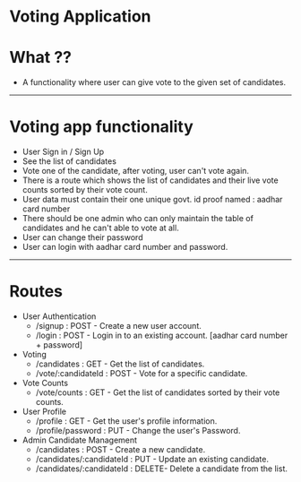 # Voting Application

# What ??
- A functionality where user can give vote to the given set of candidates.

-----------------------------------------------------------

# Voting app functionality
- User Sign in / Sign Up
- See the list of candidates
- Vote one of the candidate, after voting, user can't vote again.
- There is a route which shows the list of candidates and their live vote counts sorted by their vote count.
- User data must contain their one unique govt. id proof named : aadhar card number
- There should be one admin who can only maintain the table of candidates and he can't able to vote at all.
- User can change their password
- User can login with aadhar card number and password.

------------------------------------------------------------

# Routes

- User Authentication
    - /signup : POST - Create a new user account.
    - /login : POST - Login in to an existing account. [aadhar card number + password]
- Voting 
    - /candidates : GET - Get the list of candidates.
    - /vote/:candidateId : POST - Vote for a specific candidate.
- Vote Counts
    - /vote/counts : GET - Get the list of candidates sorted by their vote counts.
- User Profile
    - /profile : GET - Get the user's profile information.
    - /profile/password : PUT - Change the user's Password.
- Admin Candidate Management
    - /candidates : POST - Create a new candidate.
    - /candidates/:candidateId : PUT - Update an existing candidate.
    - /candidates/:candidateId : DELETE- Delete a candidate from the list.
